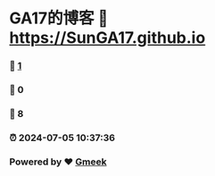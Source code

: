 # GA17的博客 :link: https://SunGA17.github.io 
### :page_facing_up: [1](https://SunGA17.github.io/tag.html) 
### :speech_balloon: 0 
### :hibiscus: 8 
### :alarm_clock: 2024-07-05 10:37:36 
### Powered by :heart: [Gmeek](https://github.com/Meekdai/Gmeek)
